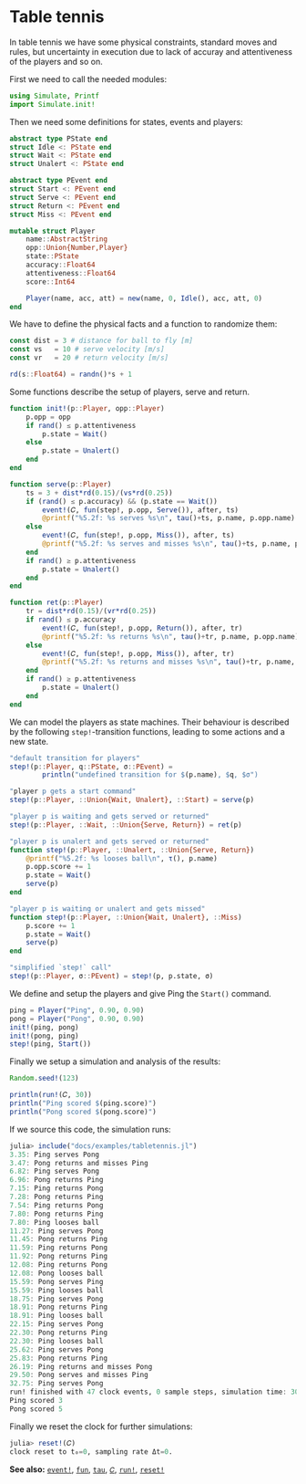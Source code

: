 # Table tennis

In table tennis we have some physical constraints, standard moves and rules, but uncertainty in execution due to lack of accuray and attentiveness of the players and so on.

First we need to call the needed modules:

```julia
using Simulate, Printf
import Simulate.init!
```

Then we need some definitions for states, events and players:

```julia
abstract type PState end
struct Idle <: PState end
struct Wait <: PState end
struct Unalert <: PState end

abstract type PEvent end
struct Start <: PEvent end
struct Serve <: PEvent end
struct Return <: PEvent end
struct Miss <: PEvent end

mutable struct Player
    name::AbstractString
    opp::Union{Number,Player}
    state::PState
    accuracy::Float64
    attentiveness::Float64
    score::Int64

    Player(name, acc, att) = new(name, 0, Idle(), acc, att, 0)
end
```

We have to define the physical facts and a function to randomize them:

```julia
const dist = 3 # distance for ball to fly [m]
const vs   = 10 # serve velocity [m/s]
const vr   = 20 # return velocity [m/s]

rd(s::Float64) = randn()*s + 1
```

Some functions describe the setup of players, serve and return.

```julia
function init!(p::Player, opp::Player)
    p.opp = opp
    if rand() ≤ p.attentiveness
        p.state = Wait()
    else
        p.state = Unalert()
    end
end

function serve(p::Player)
    ts = 3 + dist*rd(0.15)/(vs*rd(0.25))
    if (rand() ≤ p.accuracy) && (p.state == Wait())
        event!(𝐶, fun(step!, p.opp, Serve()), after, ts)
        @printf("%5.2f: %s serves %s\n", tau()+ts, p.name, p.opp.name)
    else
        event!(𝐶, fun(step!, p.opp, Miss()), after, ts)
        @printf("%5.2f: %s serves and misses %s\n", tau()+ts, p.name, p.opp.name)
    end
    if rand() ≥ p.attentiveness
        p.state = Unalert()
    end
end

function ret(p::Player)
    tr = dist*rd(0.15)/(vr*rd(0.25))
    if rand() ≤ p.accuracy
        event!(𝐶, fun(step!, p.opp, Return()), after, tr)
        @printf("%5.2f: %s returns %s\n", tau()+tr, p.name, p.opp.name)
    else
        event!(𝐶, fun(step!, p.opp, Miss()), after, tr)
        @printf("%5.2f: %s returns and misses %s\n", tau()+tr, p.name, p.opp.name)
    end
    if rand() ≥ p.attentiveness
        p.state = Unalert()
    end
end
```

We can model the players as state machines. Their behaviour is described by the following `step!`-transition functions, leading to some actions and a new state.

```julia
"default transition for players"
step!(p::Player, q::PState, σ::PEvent) =
        println("undefined transition for $(p.name), $q, $σ")

"player p gets a start command"
step!(p::Player, ::Union{Wait, Unalert}, ::Start) = serve(p)

"player p is waiting and gets served or returned"
step!(p::Player, ::Wait, ::Union{Serve, Return}) = ret(p)

"player p is unalert and gets served or returned"
function step!(p::Player, ::Unalert, ::Union{Serve, Return})
    @printf("%5.2f: %s looses ball\n", τ(), p.name)
    p.opp.score += 1
    p.state = Wait()
    serve(p)
end

"player p is waiting or unalert and gets missed"
function step!(p::Player, ::Union{Wait, Unalert}, ::Miss)
    p.score += 1
    p.state = Wait()
    serve(p)
end

"simplified `step!` call"
step!(p::Player, σ::PEvent) = step!(p, p.state, σ)
```

We define and setup the players and give Ping the `Start()` command.

```julia
ping = Player("Ping", 0.90, 0.90)
pong = Player("Pong", 0.90, 0.90)
init!(ping, pong)
init!(pong, ping)
step!(ping, Start())
```

Finally we setup a simulation and analysis of the results:

```julia
Random.seed!(123)

println(run!(𝐶, 30))
println("Ping scored $(ping.score)")
println("Pong scored $(pong.score)")
```

If we source this code, the simulation runs:

```julia
julia> include("docs/examples/tabletennis.jl")
3.35: Ping serves Pong
3.47: Pong returns and misses Ping
6.82: Ping serves Pong
6.96: Pong returns Ping
7.15: Ping returns Pong
7.28: Pong returns Ping
7.54: Ping returns Pong
7.80: Pong returns Ping
7.80: Ping looses ball
11.27: Ping serves Pong
11.45: Pong returns Ping
11.59: Ping returns Pong
11.92: Pong returns Ping
12.08: Ping returns Pong
12.08: Pong looses ball
15.59: Pong serves Ping
15.59: Ping looses ball
18.75: Ping serves Pong
18.91: Pong returns Ping
18.91: Ping looses ball
22.15: Ping serves Pong
22.30: Pong returns Ping
22.30: Ping looses ball
25.62: Ping serves Pong
25.83: Pong returns Ping
26.19: Ping returns and misses Pong
29.50: Pong serves and misses Ping
32.75: Ping serves Pong
run! finished with 47 clock events, 0 sample steps, simulation time: 30.0
Ping scored 3
Pong scored 5
```

Finally we reset the clock for further simulations:

```julia
julia> reset!(𝐶)
clock reset to t₀=0, sampling rate Δt=0.
```

**See also:** [`event!`](@ref), [`fun`](@ref), [`tau`](@ref), [`𝐶`](@ref),  [`run!`](@ref), [`reset!`](@ref)

